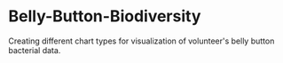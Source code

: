 # Belly-Button-Biodiversity

Creating different chart types for visualization of volunteer's belly button bacterial data. 